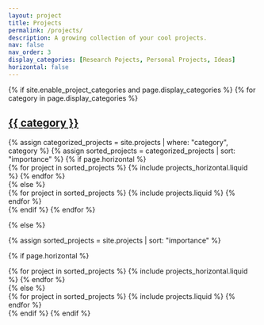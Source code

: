 ```yaml
---
layout: project
title: Projects
permalink: /projects/
description: A growing collection of your cool projects.
nav: false
nav_order: 3
display_categories: [Research Pojects, Personal Projects, Ideas]
horizontal: false
---
```


<!-- pages/projects.md -->
<div class="projects">
{% if site.enable_project_categories and page.display_categories %}
  <!-- Display categorized projects -->
  <!-- Display categorized projects -->
  {% for category in page.display_categories %}
  <a id="{{ category | slugify }}" href="#{{ category | slugify }}">
    <h2 class="category">{{ category }}</h2>
  </a>
  {% assign categorized_projects = site.projects | where: "category", category %}
  {% assign sorted_projects = categorized_projects | sort: "importance" %}
  <!-- Generate cards for each project -->
  {% if page.horizontal %}
  <div class="container">
    <div class="row row-cols-1 row-cols-md-2">
      {% for project in sorted_projects %}
      {% include projects_horizontal.liquid %}
      {% endfor %}
    </div>
  </div>
  {% else %}
  <div class="row row-cols-1 row-cols-md-3">
    {% for project in sorted_projects %}
    {% include projects.liquid %}
    {% endfor %}
  </div>
  {% endif %}
  {% endfor %}

{% else %}

<!-- Display projects without categories -->

{% assign sorted_projects = site.projects | sort: "importance" %}

  <!-- Generate cards for each project -->

{% if page.horizontal %}

  <div class="container">
    <div class="row row-cols-1 row-cols-md-2">
    {% for project in sorted_projects %}
      {% include projects_horizontal.liquid %}
    {% endfor %}
    </div>
  </div>
  {% else %}
  <div class="row row-cols-1 row-cols-md-3">
    {% for project in sorted_projects %}
      {% include projects.liquid %}
    {% endfor %}
  </div>
  {% endif %}
{% endif %}
</div>
